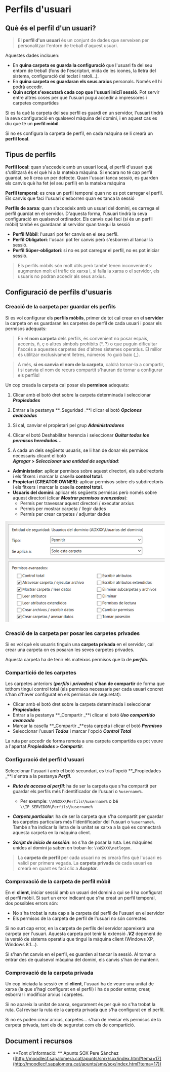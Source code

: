 # Perfils d'usuari

## Què és el perfil d'un usuari?

> El **perfil d'un usuari** és un conjunt de dades que serveixen per personalitzar l'entorn de treball d'aquest usuari.

Aquestes dades inclouen:

* En **quina carpeta es guarda la configuració** que l'usuari fa del seu entorn de treball (fons de l'escriptori, mida de les icones, la lletra del sistema, configuració del teclat i ratoli...).
* En **quina carpeta es guardaran els seus arxius** personals. Només ell hi podrà accedir.
* **Quin script s'executarà cada cop que l'usuari iniciï sessió**. Pot servir entre altres coses per què l'usuari pugui accedir a impressores i carpetes compartides

Si es fa què la carpeta del seu perfil es guardi en un servidor, l'usuari tindrà la seva configuració en qualsevol màquina del domini, i en aquest cas es diu que té un **perfil mòbil**.

Si no es configura la carpeta de perfil, en cada màquina se li crearà un **perfil local**.

## Tipus de perfils

**Perfil local**: quan s'accedeix amb un usuari local, el perfil d'usuari què s'utilitzarà és el què hi a la mateixa màquina. Si encara no té cap perfil guardat, se li crea un per defecte. Quan l'usuari tanca sessió, es guarden els canvis què ha fet (el seu perfil) en la mateixa màquina

**Perfil temporal**: es crea un perfil temporal quan no es pot carregar el perfil. Els canvis que faci l'usuari s'esborren quan es tanca la sessió

**Perfils de xarxa**: quan s'accedeix amb un usuari del domini, es carrega el perfil guardat en el servidor. D'aquesta forma, l'usuari tindrà la seva configuració en qualsevol ordinador. Els canvis què faci (si és un perfil mòbil) també es guardaran al servidor quan tanqui la sessió
* **Perfil Mòbil**: l'usuari pot fer canvis en el seu perfil.
* **Perfil Obligatori**: l'usuari pot fer canvis però s'esborren al tancar la sessió.
* **Perfil Súper-obligatori**: si no es pot carregar el perfil, no es pot iniciar sessió.

> Els perfils mòbils són molt útils però també tenen inconvenients: augmenten molt el tràfic de xarxa i, si falla la xarxa o el servidor, els usuaris no podran accedir als seus arxius.

## Configuració de perfils d'usuaris

### Creació de la carpeta per guardar els perfils

Si es vol configurar els **perfils mòbils**, primer de tot cal crear en el **servidor** la carpeta on es guardaran les carpetes de perfil de cada usuari i posar els permisos adequats:

> En el **nom carpeta** dels perfils, és convenient no posar espais, accents, ñ, ç o altres símbols prohibits (*, ?) o que puguin dificultar l'accés a aquestes carpetes des d'altres sistemes operatius. 
El millor és utilitzar exclusivament lletres, números i/o guió baix (_).

> A més, **si es canvia el nom de la carpeta**, caldrà tornar-la a compartir, i si canvia el nom de recurs compartit s'hauran de tornar a configurar els perfils!

Un cop creada la carpeta cal posar els **permisos** adequats:

1. Clicar amb el botó dret sobre la carpeta determinada i seleccionar **_Propiedades_**

2. Entrar a la pestanya **_Seguridad _**i clicar el botó **_Opciones avanzadas_**

3. Si cal, canviar el propietari pel grup **_Administradores_**

4. Clicar el botó Deshabilitar herencia i seleccionar **_Quitar todos los permisos heredados..._**

5. A cada un dels següents usuaris, se li han de donar els permisos necessaris clicant el botó     
**_Agregar > Seleccionar una entidad de seguridad_**:
  * **Administador**: aplicar permisos sobre aquest directori, els subdirectoris i els fitxers i marcar la casella **control total**.
  * **Propietari (CREATOR OWNER)**: aplicar permisos sobre els subdirectoris i els fitxers i marcar la casella **control total**.
  * **Usuaris del domini**: aplicar els següents permisos però només sobre aquest directori (clicar **_Mostrar permisos avanzados_**):
    * Permís per travessar aquest directori / executar arxius
    * Permís per mostrar carpeta / llegir dades
    * Permís per crear carpetes / adjuntar dades
    
  ![](/assets/perfilmobils_permisos.png)
  
### Creació de la carpeta per posar les carpetes privades

Si es vol què els usuaris tinguin una **carpeta privada** en el servidor, cal crear una carpeta on es posaran les seves carpetes privades.

Aquesta carpeta ha de tenir els mateixos permisos que la de **_perfils_**.
  
### Compartició de les carpetes

Les carpetes anteriors (**_perfils_** i **_privades_**) **s'han de compartir** de forma que tothom tingui control total (els permisos necessaris per cada usuari concret s'han d'haver configurat en els permisos de seguretat):

* Clicar amb el botó dret sobre la carpeta determinada i seleccionar **_Propiedades_**
* Entrar a la pestanya **_Compartir _**i clicar el botó **_Uso compartido avanzado_**
* Marcar la casella **_Compartir _**esta carpeta i clicar el botó **_Permisos_**
* Seleccionar l'usuari **_Todos_** i marcar l'opció **_Control Total_**

La ruta per accedir de forma remota a una carpeta compartida es pot veure a l'apartat **_Propiedades > Compartir_**.

### Configuració del perfil d'usuari

Seleccionar l'usuari i amb el botó secundari, es tria l'opció **_Propiedades _**i s'entra a la pestanya **_Perfil_**.

* **_Ruta de acceso al perfil_**: ha de ser la carpeta que s'ha compartit per guardar els perfils més l'identificador de l'usuari o `%username%`.
  * Per exemple: `\\WSXXX\Perfils\%username%` o bé `\\IP_SERVIDOR\Perfils\%username%`

* **_Carpeta particular_**: ha de ser la carpeta que s'ha compartit per guardar les carpetes particulars més l'identificador del l'usuari o `%username%`. També s'ha indicar la lletra de la unitat se xarxa a la què es connectarà aquesta carpeta en la màquina client.
* **_Script de inicio de sessión_**: no s'ha de posar la ruta. Les màquines unides al domini ja saben on trobar-lo: `\\WSXXX\netlogon`.

> La **carpeta de perfil** per cada usuari no es crearà fins què l'usuari es validi per primera vegada.
> La **carpeta privada** de cada usuari es crearà en quant es faci clic a **_Aceptar_**.

### Comprovació de la carpeta de perfil mòbil

En el **client**, iniciar sessió amb un usuari del domini a qui se li ha configurat el perfil mòbil.
Si surt un error indicant que s'ha creat un perfil temporal, dos possibles errors són:
* No s'ha trobat la ruta cap a la carpeta del perfil de l'usuari en el servidor
* Els permisos de la carpeta de perfil de l'usuari no són correctes.

Si no surt cap error, en la carpeta de perfils del servidor apareixerà una carpeta per l'usuari. Aquesta carpeta pot tenir la extensió **_.V2_** depenent de la versió de sistema operatiu que tingui la màquina client (Windows XP, Windows 8.1...).

Si s'han fet canvis en el perfil, es guarden al tancar la sessió. Al tornar a entrar des de qualsevol màquina del domini, els canvis s'han de mantenir.

### Comprovació de la carpeta privada

Un cop iniciada la sessió en el **client**, l'usuari ha de veure una unitat de xarxa (la que s'hagi configurat en el perfil) i ha de poder entrar, crear, esborrar i modificar arxius i carpetes.

Si no apareix la unitat de xarxa, segurament és per què no s'ha trobat la ruta. Cal revisar la ruta de la carpeta privada que s'ha configurat en el perfil.

Si no es poden crear arxius, carpetes... s'han de revisar els permisos de la carpeta privada, tant els de seguretat com els de compartició.

## Document i recursos

* **Font d'informació: ** Apunts SOX Pere Sánchez ([http://moodlecf.sapalomera.cat/apunts/smx/sox/index.html?tema=17](http://moodlecf.sapalomera.cat/apunts/smx/sox/index.html?tema=17))